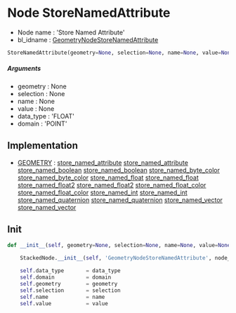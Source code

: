 # Node StoreNamedAttribute

- Node name : 'Store Named Attribute'
- bl_idname : [GeometryNodeStoreNamedAttribute](https://docs.blender.org/api/current/bpy.types.GeometryNodeStoreNamedAttribute.html)


``` python
StoreNamedAttribute(geometry=None, selection=None, name=None, value=None, data_type='FLOAT', domain='POINT', node_label=None, node_color=None)
```
##### Arguments

- geometry : None
- selection : None
- name : None
- value : None
- data_type : 'FLOAT'
- domain : 'POINT'

## Implementation

- [GEOMETRY](/docs/GeoNodes/GEOMETRY.md) : [store_named_attribute](/docs/GeoNodes/GEOMETRY.md#store_named_attribute) [store_named_attribute](/docs/GeoNodes/GEOMETRY.md#store_named_attribute) [store_named_boolean](/docs/GeoNodes/GEOMETRY.md#store_named_boolean) [store_named_boolean](/docs/GeoNodes/GEOMETRY.md#store_named_boolean) [store_named_byte_color](/docs/GeoNodes/GEOMETRY.md#store_named_byte_color) [store_named_byte_color](/docs/GeoNodes/GEOMETRY.md#store_named_byte_color) [store_named_float](/docs/GeoNodes/GEOMETRY.md#store_named_float) [store_named_float](/docs/GeoNodes/GEOMETRY.md#store_named_float) [store_named_float2](/docs/GeoNodes/GEOMETRY.md#store_named_float2) [store_named_float2](/docs/GeoNodes/GEOMETRY.md#store_named_float2) [store_named_float_color](/docs/GeoNodes/GEOMETRY.md#store_named_float_color) [store_named_float_color](/docs/GeoNodes/GEOMETRY.md#store_named_float_color) [store_named_int](/docs/GeoNodes/GEOMETRY.md#store_named_int) [store_named_int](/docs/GeoNodes/GEOMETRY.md#store_named_int) [store_named_quaternion](/docs/GeoNodes/GEOMETRY.md#store_named_quaternion) [store_named_quaternion](/docs/GeoNodes/GEOMETRY.md#store_named_quaternion) [store_named_vector](/docs/GeoNodes/GEOMETRY.md#store_named_vector) [store_named_vector](/docs/GeoNodes/GEOMETRY.md#store_named_vector)

## Init

``` python
def __init__(self, geometry=None, selection=None, name=None, value=None, data_type='FLOAT', domain='POINT', node_label=None, node_color=None):

    StackedNode.__init__(self, 'GeometryNodeStoreNamedAttribute', node_label=node_label, node_color=node_color)

    self.data_type       = data_type
    self.domain          = domain
    self.geometry        = geometry
    self.selection       = selection
    self.name            = name
    self.value           = value
```
